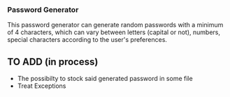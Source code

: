 ### Password Generator

This password generator can generate random passwords with a minimum of 4 characters, which can vary between letters (capital or not), numbers, special characters according to the user's preferences.

## TO ADD (in process)
- The possibilty to stock said generated password in some file
- Treat Exceptions